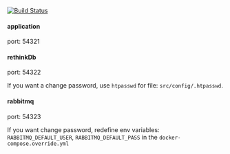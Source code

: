 [![Build Status](https://travis-ci.org/ArmiT/s2.svg?branch=master)](https://travis-ci.org/ArmiT/s2)
#### application

 port: 54321
 
#### rethinkDb 
 
 port: 54322
 
If you want a change password, use `htpasswd` for file: `src/config/.htpasswd`.
 
#### rabbitmq 

 port: 54323
 
 If you want change password, redefine env variables: `RABBITMQ_DEFAULT_USER`, `RABBITMQ_DEFAULT_PASS` in the 
 `docker-compose.override.yml`
